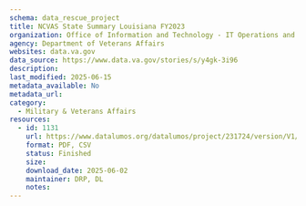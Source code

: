 ```yaml
---
schema: data_rescue_project 
title: NCVAS State Summary Louisiana FY2023
organization: Office of Information and Technology - IT Operations and Services (ITOPS)
agency: Department of Veterans Affairs
websites: data.va.gov
data_source: https://www.data.va.gov/stories/s/y4gk-3i96
description: 
last_modified: 2025-06-15
metadata_available: No
metadata_url: 
category:
  - Military & Veterans Affairs 
resources:
  - id: 1131
    url: https://www.datalumos.org/datalumos/project/231724/version/V1/view
    format: PDF, CSV
    status: Finished
    size: 
    download_date: 2025-06-02
    maintainer: DRP, DL
    notes: 
---
```

